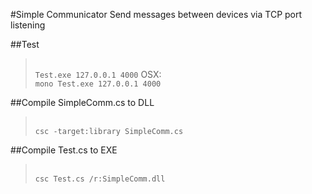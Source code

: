 #Simple Communicator
Send messages between devices via TCP port listening

##Test
><br>`Test.exe 127.0.0.1 4000`
OSX:
><br>`mono Test.exe 127.0.0.1 4000`

##Compile SimpleComm.cs to DLL
><br>`csc -target:library SimpleComm.cs`

##Compile Test.cs to EXE
><br>`csc Test.cs /r:SimpleComm.dll`